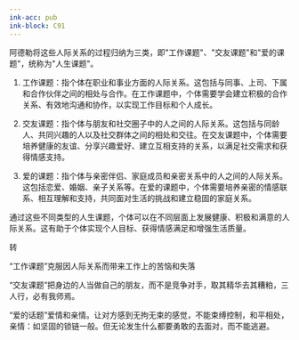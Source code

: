 ```yaml
---
ink-acc: pub
ink-block: C91
---
```


阿德勒将这些人际关系的过程归纳为三类，即"工作课题"、"交友课题"和"爱的课题"，统称为"人生课题"。

1. 工作课题：指个体在职业和事业方面的人际关系。这包括与同事、上司、下属和合作伙伴之间的相处与合作。在工作课题中，个体需要学会建立积极的合作关系、有效地沟通和协作，以实现工作目标和个人成长。

2. 交友课题：指个体与朋友和社交圈子中的人之间的人际关系。这包括与同龄人、共同兴趣的人以及社交群体之间的相处和交往。在交友课题中，个体需要培养健康的友谊、分享兴趣爱好、建立互相支持的关系，以满足社交需求和获得情感支持。

3. 爱的课题：指个体与亲密伴侣、家庭成员和亲密关系中的人之间的人际关系。这包括恋爱、婚姻、亲子关系等。在爱的课题中，个体需要培养亲密的情感联系、相互理解和支持，共同面对生活的挑战和建立稳固的家庭关系。

通过这些不同类型的人生课题，个体可以在不同层面上发展健康、积极和满意的人际关系。这有助于个体实现个人目标、获得情感满足和增强生活质量。

转

“工作课题”克服因人际关系而带来工作上的苦恼和失落

“交友课题”把身边的人当做自己的朋友，而不是竞争对手，取其精华去其糟粕，三人行，必有我师焉。

“爱的话题”爱情和亲情。让对方感到无拘无束的感觉，不能束缚控制，和平相处，亲情：如坚固的锁链一般。但无论发生什么都要勇敢的去面对，而不能逃避。
